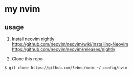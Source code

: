 # my nvim
## usage
1. Install neovim nightly  
https://github.com/neovim/neovim/wiki/Installing-Neovim  
https://github.com/neovim/neovim/releases/nightly

2. Clone this repo
```bash
$ git clone https://github.com/5ebec/nvim ~/.config/nvim
```

